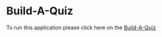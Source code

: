 # Build-A-Quiz

To run this application please click here on the [Build-A-Quiz](https://htmlpreview.github.io/?https://github.com/Peter-32/Build-A-Quiz/blob/master/index.html)